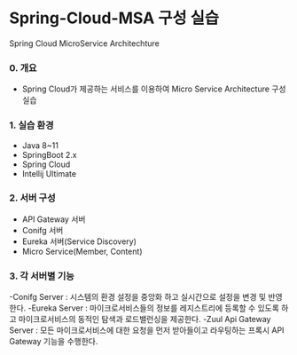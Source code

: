 # Spring-Cloud-MSA 구성 실습
Spring Cloud MicroService Architechture

### 0. 개요
- Spring Cloud가 제공하는 서비스를 이용하여 Micro Service Architecture 구성 실습

### 1. 실습 환경
- Java 8~11
- SpringBoot 2.x
- Spring Cloud
- Intellij Ultimate

### 2. 서버 구성
- API Gateway 서버
- Conifg 서버
- Eureka 서버(Service Discovery)
- Micro Service(Member, Content)

### 3. 각 서버별 기능
-Conifg Server : 시스템의 환경 설정을 중앙화 하고 실시간으로 설정을 변경 및 반영한다.
-Eureka Server : 마이크로서비스들의 정보를 레지스트리에 등록할 수 있도록 하고 마이크로서비스의 동적인 탐색과 로드밸런싱을 제공한다.
-Zuul Api Gateway Server : 모든 마이크로서비스에 대한 요청을 먼저 받아들이고 라우팅하는 프록시 API Gateway 기능을 수행한다.

